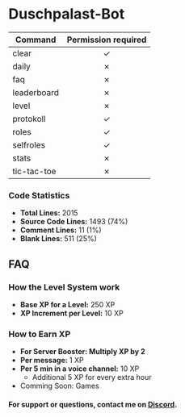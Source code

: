 # Duschpalast-Bot

| Command     | Permission required |
|-------------|:-------------------:|
| clear       |       &check;       |
| daily       |       &cross;       |
| faq         |       &cross;       |
| leaderboard |       &cross;       |
| level       |       &cross;       |
| protokoll   |       &check;       |
| roles       |       &check;       |
| selfroles   |       &check;       |
| stats       |       &cross;       |
| tic-tac-toe |       &cross;       |

### Code Statistics

- **Total Lines:** 2015
- **Source Code Lines:** 1493 (74%)
- **Comment Lines:** 11 (1%)
- **Blank Lines:** 511 (25%)

## FAQ

### How the Level System work
- **Base XP for a Level:** 250 XP
- **XP Increment per Level:** 10 XP

### How to Earn XP
- **For Server Booster: Multiply XP by 2**
- **Per message:** 1 XP
- **Per 5 min in a voice channel:** 10 XP
  - Additional 5 XP for every extra hour
- Comming Soon: Games

#### For support or questions, contact me on [Discord](https://discord.com/users/697224731157332028).
